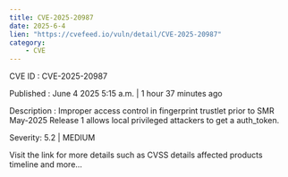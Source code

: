 ```yaml
---
title: CVE-2025-20987
date: 2025-6-4
lien: "https://cvefeed.io/vuln/detail/CVE-2025-20987"
category:
    - CVE
---
```


CVE ID : CVE-2025-20987

Published :  June 4
2025
5:15 a.m. | 1 hour
37 minutes ago

Description : Improper access control in fingerprint trustlet prior to SMR May-2025 Release 1 allows local privileged attackers to get a auth_token.

Severity: 5.2 | MEDIUM

Visit the link for more details
such as CVSS details
affected products
timeline
and more...
